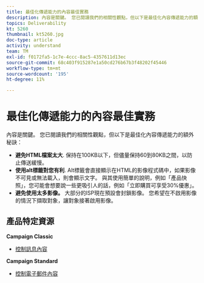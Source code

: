 ```yaml
---
title: 最佳化傳遞能力的內容最佳實務
description: 內容是關鍵。 您已閱讀我們的相關性觀點，但以下是最佳化內容傳遞能力的額外秘訣。
topics: Deliverability
kt: 5260
thumbnail: kt5260.jpg
doc-type: article
activity: understand
team: TM
exl-id: f0172fa5-1c7e-4ccc-8ac5-4357611d13ec
source-git-commit: 68c403f915287e1a50cd276b67b3f48202f45446
workflow-type: tm+mt
source-wordcount: '195'
ht-degree: 11%

---
```


# 最佳化傳遞能力的內容最佳實務

內容是關鍵。 您已閱讀我們的相關性觀點，但以下是最佳化內容傳遞能力的額外秘訣：

* **避免HTML檔案太大**. 保持在100KB以下，但儘量保持60到80KB之間，以防止傳送緩慢。
* **使用alt標籤對您有利**. Alt標籤會直接顯示在HTML的影像程式碼中，如果影像不可見或無法載入，則會顯示文字。 與其使用簡單的說明，例如「產品快照」，您可能會想要說一些更吸引人的話，例如「立即購買可享受30%優惠」。
* **避免使用太多影像。** 大部分的ISP現在預設會封鎖影像。 您希望在不啟用影像的情況下擷取對象，讓對象接著啟用影像。

## 產品特定資源

**Campaign Classic**

* [控制訊息內容](https://experienceleague.adobe.com/docs/campaign-classic/using/sending-messages/deliverability-management/control-message-content.html)

**Campaign Standard**

* [控制電子郵件內容](https://experienceleague.adobe.com/docs/campaign-standard/using/testing-and-sending/managing-deliverability/control-email-content.html#testing-and-sending)

